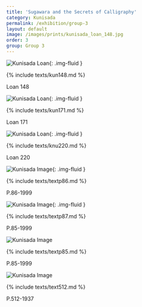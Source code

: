 ```yaml
---
title: 'Sugawara and the Secrets of Calligraphy'
category: Kunisada
permalink: /exhibition/group-3
layout: default
image: /images/prints/kunisada_loan_148.jpg
order: 3
group: Group 3
---
```

![Kunisada Loan ]({{site.baseurl}}/images/prints/kunisada_loan_148.jpg){: .img-fluid }

{% include texts/kun148.md %}  

Loan 148

![Kunisada Loan ]({{site.baseurl}}/images/prints/kunisada_loan_171.jpg){: .img-fluid }   

{% include texts/kun171.md %}  

Loan 171

![Kunisada Loan ]({{site.baseurl}}/images/prints/kunisada_loan_220.jpg){: .img-fluid }

{% include texts/knu220.md %}   

Loan 220

![Kunisada Image]({{site.baseurl}}/images/prints/p.86-1999.jpg){: .img-fluid }

{% include texts/textp86.md %}   

P.86-1999

![Kunisada Image]({{site.baseurl}}/images/prints/p.85-1999.jpg){: .img-fluid }

{% include texts/textp87.md %}  

P.85-1999

![Kunisada Image]({{site.baseurl}}/images/prints/p.85-1999.jpg)

{% include texts/textp85.md %}  

P.85-1999

![Kunisada Image]({{site.baseurl}}/images/prints/p.512-1937.jpg)

{% include texts/text512.md %}

P.512-1937
